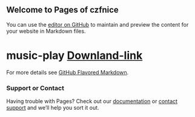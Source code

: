 ## Welcome to Pages of czfnice

You can use the [editor on GitHub](https://github.com/czfnicepages/czfnicepages.github.io/edit/master/index.md) to maintain and preview the content for your website in Markdown files.
# music-play [Downland-link](https://wwa.lanzous.com/i166qe1kaej)

For more details see [GitHub Flavored Markdown](https://guides.github.com/features/mastering-markdown/).

### Support or Contact

Having trouble with Pages? Check out our [documentation](https://help.github.com/categories/github-pages-basics/) or [contact support](mailto:czfnice@foxmail.com?subject=test&cc=抄送人邮箱&subject=主题&body=内容) and we’ll help you sort it out.
